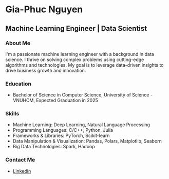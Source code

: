 <!-- ### Hi there 👋 -->

<!--
**ngphucdotpy/ngphucdotpy** is a ✨ _special_ ✨ repository because its `README.md` (this file) appears on your GitHub profile.

Here are some ideas to get you started:

- 🔭 I’m currently working on ...
- 🌱 I’m currently learning ...
- 👯 I’m looking to collaborate on ...
- 🤔 I’m looking for help with ...
- 💬 Ask me about ...
- 📫 How to reach me: ...
- 😄 Pronouns: ...
- ⚡ Fun fact: ...
-->

# Gia-Phuc Nguyen
## Machine Learning Engineer | Data Scientist

### About Me
I'm a passionate machine learning engineer with a background in data science. I thrive on solving complex problems using cutting-edge algorithms and technologies. My goal is to leverage data-driven insights to drive business growth and innovation.

### Education
- Bachelor of Science in Computer Science, University of Science - VNUHCM, Expected Graduation in 2025

### Skills
- Machine Learning: Deep Learning, Natural Language Processing
- Programming Languages: C/C++, Python, Julia
- Frameworks & Libraries: PyTorch, Scikit-learn
- Data Manipulation & Visualization: Pandas, Polars, Matplotlib, Seaborn
- Big Data Technologies: Spark, Hadoop
<!-- - Cloud Platforms: AWS, Azure, Google Cloud Platform -->

<!-- ### Projects
#### Image Recognition using Convolutional Neural Networks
- Developed a deep learning model for image recognition using CNNs and achieved an accuracy of 95% on the CIFAR-10 dataset.
- Implemented data augmentation techniques to improve model generalization and robustness.

#### Sentiment Analysis of Twitter Data
- Built a sentiment analysis pipeline to analyze tweets using NLP techniques.
- Deployed the model on AWS Lambda for real-time analysis of streaming Twitter data.

#### Predictive Maintenance for Manufacturing
- Developed a predictive maintenance solution for a manufacturing plant using machine learning.
- Reduced downtime by 30% by predicting equipment failures before they occur. -->

<!-- ### Certifications
- AWS Certified Machine Learning - Specialty
- TensorFlow Developer Certificate
- Microsoft Certified: Azure Data Scientist Associate -->

### Contact Me
- [LinkedIn](linkedin.com/in/phuc-nguyen-8b8b672a2)
<!-- - Email: johndoe@example.com -->
